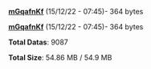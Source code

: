 [**mGqafnKf**](/data/mGqafnKf.txt) (15/12/22 - 07:45)- 364 bytes

[**mGqafnKf**](/data/mGqafnKf.txt) (15/12/22 - 07:45)- 364 bytes

**Total Datas**: 9087

**Total Size**: 54.86 MB / 54.9 MB